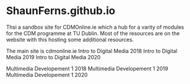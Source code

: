 # ShaunFerns.github.io

Thsi a sandbox site for CDMOnline.ie which a hub for a varity of modules for the CDM programme at TU Dublin. Most of the resources are on the website with this hosting some additional resources.

The main site is cdmonline.ie
Intro to Digital Media 2018
Intro to Digital Media 2019
Intro to Digital Media 2020

Multimedia Developement 1 2018
Multimedia Developement 1 2019
Multimedia Developement 1 2020
